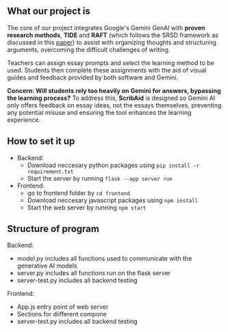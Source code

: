 ## What our project is
The core of our project integrates Google's Gemini GenAI with **proven research methods**, **TIDE** and **RAFT** (which follows the SRSD framework as discussed in this [paper](https://journals.sagepub.com/doi/full/10.1111/ldrp.12140)) to assist with organizing thoughts and structuring arguments, overcoming the difficult challenges of writing. 

Teachers can assign essay prompts and select the learning method to be used. Students then complete these assignments with the aid of visual guides and feedback provided by both software and Gemini.

**Concern: Will students rely too heavily on Gemini for answers, bypassing the learning process?**
To address this, **ScribAid** is designed so Gemini AI only offers feedback on essay ideas, not the essays themselves, preventing any potential misuse and ensuring the tool enhances the learning experience.

## How to set it up
- Backend:
  - Download neccesary python packages using `pip install -r requirement.txt`
  - Start the server by running `flask --app server run`
- Frontend:
  - go to frontend folder by `cd frontend`
  - Download neccesary javascript packages using `npm install`
  - Start the web server by running `npm start`


## Structure of program
Backend:
- model.py includes all functions used to communicate with the generative AI models
- server.py includes all functions run on the flask server
- server-test.py includes all backend testing

Frontend:
- App.js entry point of web server
- Sections for diifferent compone
- server-test.py includes all backend testing
